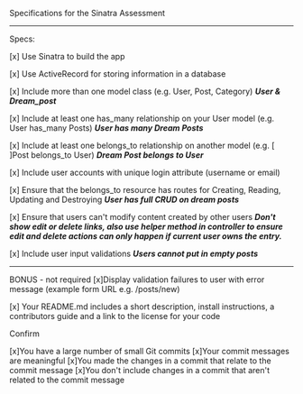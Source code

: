 Specifications for the Sinatra Assessment
*******************************************

Specs:

 [x] Use Sinatra to build the app

 [x] Use ActiveRecord for storing information in a database

 [x] Include more than one model class (e.g. User, Post, Category)
   *******User & Dream_post*******


 [x] Include at least one has_many relationship on your User model (e.g. User has_many Posts)
   *******User has many Dream Posts*******


 [x] Include at least one belongs_to relationship on another model 
   (e.g. [ ]Post belongs_to User)
   *******Dream Post belongs to User*******


 [x] Include user accounts with unique login attribute (username or email)

 [x] Ensure that the belongs_to resource has routes for Creating, Reading, Updating and Destroying
   *******User has full CRUD on dream posts*******


 [x] Ensure that users can't modify content created by other users
   *******Don't show edit or delete links, also use helper method in controller to ensure edit and delete actions can only happen if current user owns the entry.*******


 [x] Include user input validations
   *******Users cannot put in empty posts*******

 -----------------------------------------------------------------------
 BONUS - not required 
[x]Display validation failures to user with error    
   message (example form URL e.g. /posts/new)

[x] Your README.md includes a short description, install instructions, a contributors guide and a link to the license for your code


Confirm

 [x]You have a large number of small Git commits
 [x]Your commit messages are meaningful
 [x]You made the changes in a commit that relate to the commit message
 [x]You don't include changes in a commit that aren't related to the commit message